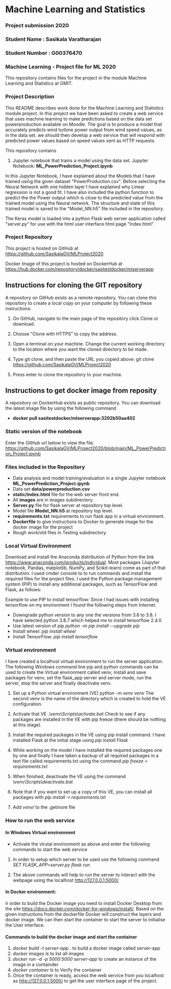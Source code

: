 # Machine Learning and Statistics
### Project submission 2020
### Student Name : Sasikala Varatharajan
### Student Number : G00376470

### Machine Learning - Project file for ML 2020

This repository contains files for the project in the module 
Machine Learning and Statistics at GMIT.

### Project Description
This README describes work done for the Machine Learning and Statistics module project. In this project we have been asked to create a web service that uses machine learning to make predictions based on the data set powerproduction available on Moodle. The goal is to produce a model that accurately predicts wind turbine power output from wind speed values, as in the data set. we should then develop a web service that will respond with predicted power values based on speed values sent as HTTP requests. 

This repository contains

1. Jupyter notebook that trains a model using the data set.
Jupyter Notebook: **ML_PowerPrediction_Project.ipynb**

In this Jupyter Notebook, I have explained about the Models that I have trained using the given dataset "PowerProduction.csv". Before selecting the Neural Network with one hidden layer I have explained why Linear regression is not a good fit. I have also included the python function to predict the the Power output which is close to the predicted value from the trained model using the Neural network. The structure and state of this trained model is saved to the "Model_NN.h5" file included in the repository.

The Keras model is loaded into a python Flask web server application called "server.py" for use with the html user interface html page "Index.html".

### Project Repository

This project is hosted on GitHub at https://github.com/SasikalaGV/MLProject2020

Docker Image of this project is hosted on DockerHub at https://hub.docker.com/repository/docker/sasitestdocker/mlserverapp

## Instructions for cloning the GIT repository
A repository on GitHub exists as a remote repository. You can clone this repository to create a local copy on your computer by following these instructions:
1. On GitHub, navigate to the main page of the repository click Clone or download.
2. Choose "Clone with HTTPS" to copy the address.
3. Open a terminal on your machine. Change the current working directory to the location where you want the cloned directory to be made.
4. Type git clone, and then paste the URL you copied above:
git clone https://github.com/SasikalaGV/MLProject2020

5. Press enter to clone the repository to your machine.

## Instructions to get docker image from reposity
A repository on DockerHub exists as public repository. You can download the latest image file by using the following command
- **docker pull sasitestdocker/mlserverapp:3292b50aa402**

### Static version of the notebook
Enter the GitHub url below to view the file.
https://github.com/SasikalaGV/MLProject2020/blob/main/ML_PowerPrediction_Project.ipynb

### Files included in the Repository
 - Data analysis and model training/evaluation in a single Jupyter notebook **ML_PowerPrediction_Project.ipynb**
 - Data set **data/powerproduction.csv**
 - **static/index.html** file for the web server front end.
 - All **images** are in images subdirectory.
 - **Server.py** file for flask server at repository top level.
 - Model file **Model_NN.h5** at repository top level.
 - **requirements.txt** requirements to run flask app in a virtual environment.
 - **Dockerfile** to give instructions to Docker to generate image for the docker image for the project
 - Rough work/old files in Testing subdirectory.

### Local Virtual Environment
Download and install the Anaconda distribution of Python from the link https://www.anaconda.com/products/individual. Most packages (Jupyter notebook, Pandas, matplotlib, NumPy, and Scikit-learn) come as part of that distribution.  I used cmder console to to run commands and install the required files for the project files. I used the Python package management system (PIP) to install any additional packages, such as TensorFlow and Flask, as follows:

Example to use PIP to install tensorflow:
Since I had issues with installing tensorflow on my environment I found the following steps from Internet.
 - Downgrade python version to any one the versions from 3.6 to 3.8. I have selected python 3.8.7 which helped me to install tensorflow 2.4.0
 - Use latest version of pip *python -m pip install --upgrade pip*
 - Install wheel: *pip install wheel*
 - Install TensorFlow: *pip install tensorflow*

### Virtual environment
I have created a localhost virtual environment to run the server application. The following Windows command line pip and python commands can be used to create the Virtual environment called venv, install and save packages for venv, set the flask_app server and server mode, run the server, stop the server and finally deactivate venv.

1. Set up a Python virtual environment (VE)  *python -m venv venv* The second venv is the name of the directory which is created to hold the VE configuration.

2. Activate that VE *.\venv\Scripts\activate.bat* Check to see if any packages are installed in the VE with pip freeze (there should be nothing at this stage).

3. Install the required packages in the VE using pip install command. I have installed Flask at the initial stage using *pip install Flask*

4. While working on the model I have installed the required packages one by one and finally I have taken a backup of all required packages in a text file called requirements.txt using the command *pip freeze > requirements.txt*

5. When finished, deactivate the VE using the command *\venv\Scripts\deactivate.bat*

6. Note that if you want to set up a copy of this VE, you can install all packages with *pip install -r requirements.txt*

7. Add *venv/* to the .getinore file


### How to run the web service

#### In Windows Virtual environment

- Activate the virutal environment as above and enter the following commands to start the web service

1. In order to setup which server to be used use the following command *SET FLASK_APP=server.py* 
*flask run*

2. The above commands will help to run the server to interact with the webpage using the localhost http://127.0.0.1:5000/

#### In Docker environment:
Ir order to build the Docker image you need to install Docker Desktop from the site https://docs.docker.com/docker-for-windows/install/. Based on the given instructions from the dockerfile Docker will construct the layers and docker image. We can then start the container to start the server to initialise the User interface.

#### Commands to build the docker image and start the container

1. *docker build -t server-app .* to build a docker image called server-app
2. *docker images ls* to list all images
3. *docker run -d -p 5000:5000 server-app* to create an instance of the image in a containder
4. *docker container ls* to Verify the container
5. Once the container is ready, access the web service from you localhost as http://127.0.0.1:5000/ to get the user interface page of the project.
